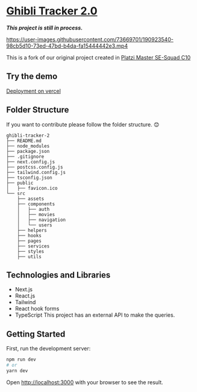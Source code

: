# [Ghibli Tracker 2.0](http://se-tracker.vercel.app)
___This project is still in process.___



https://user-images.githubusercontent.com/73669701/190923540-98cb5d10-73ed-47bd-b4da-fa15444442e3.mp4


This is a fork of our original project created in [Platzi Master SE-Squad C10](https://github.com/C10-Ghibli-s/FE-Studio-Ghibli-Tracker)
## Try the demo
[Deployment on vercel](http://se-tracker.vercel.app)

## Folder Structure
If you want to contribute please follow the folder structure. 😊
```
ghibli-tracker-2
├── README.md
├── node_modules
├── package.json
├── .gitignore
├── next.config.js
├── postcss.config.js
├── tailwind.config.js
├── tsconfig.json
├── public
│   ├── favicon.ico
└── src
    ├── assets
    ├── components
    │   ├── auth
    │   ├── movies
    │   ├── navigation
    │   └── users
    ├── helpers
    ├── hooks
    ├── pages
    ├── services
    ├── styles
    ├── utils
```
## Technologies and Libraries
- Next.js
- React.js
- Tailwind
- React hook forms
- TypeScript
This project has an external API to make the queries.
## Getting Started

First, run the development server:

```bash
npm run dev
# or
yarn dev
```

Open [http://localhost:3000](http://localhost:3000) with your browser to see the result.


